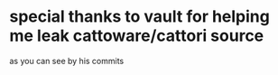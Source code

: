 # special thanks to vault for helping me leak cattoware/cattori source
as you can see by his commits
